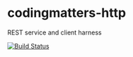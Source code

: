 # codingmatters-http
REST service and client harness

[![Build Status](https://travis-ci.org/nelt/codingmatters-http.svg?branch=master)](https://travis-ci.org/nelt/codingmatters-http)
